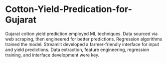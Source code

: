 # Cotton-Yield-Predication-for-Gujarat
Gujarat cotton yield prediction employed ML techniques. Data sourced via web scraping, then engineered for better predictions. Regression algorithms trained the model. Streamlit developed a farmer-friendly interface for input and yield predictions. Data extraction, feature engineering, regression training, and interface development were key.
